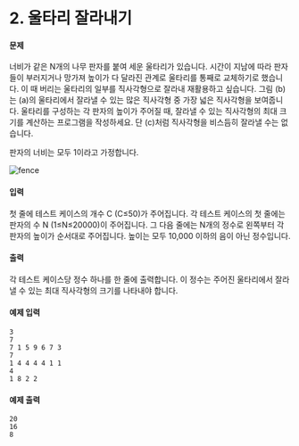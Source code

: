 # 2. 울타리 잘라내기

#### 문제

너비가 같은 N개의 나무 판자를 붙여 세운 울타리가 있습니다. 시간이 지남에 따라 판자들이 부러지거나 망가져 높이가 다 달라진 관계로 울타리를 통째로 교체하기로 했습니다. 이 때 버리는 울타리의 일부를 직사각형으로 잘라내 재활용하고 싶습니다. 그림 (b)는 (a)의 울타리에서 잘라낼 수 있는 많은 직사각형 중 가장 넓은 직사각형을 보여줍니다. 울타리를 구성하는 각 판자의 높이가 주어질 때, 잘라낼 수 있는 직사각형의 최대 크기를 계산하는 프로그램을 작성하세요. 단 (c)처럼 직사각형을 비스듬히 잘라낼 수는 없습니다.

판자의 너비는 모두 1이라고 가정합니다.



![fence](../../_images/fence.png)

#### 입력

첫 줄에 테스트 케이스의 개수 C (C≤50)가 주어집니다. 각 테스트 케이스의 첫 줄에는 판자의 수 N (1≤N≤20000)이 주어집니다. 그 다음 줄에는 N개의 정수로 왼쪽부터 각 판자의 높이가 순서대로 주어집니다. 높이는 모두 10,000 이하의 음이 아닌 정수입니다.



#### 출력

각 테스트 케이스당 정수 하나를 한 줄에 출력합니다. 이 정수는 주어진 울타리에서 잘라낼 수 있는 최대 직사각형의 크기를 나타내야 합니다.



#### 예제 입력

```
3
7
7 1 5 9 6 7 3
7
1 4 4 4 4 1 1
4
1 8 2 2
```



#### 예제 출력

```
20
16
8
```